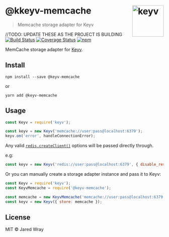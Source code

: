 # @kkeyv-memcache [<img width="100" align="right" src="https://rawgit.com/lukechilds/keyv/master/media/logo.svg" alt="keyv">](https://github.com/jaredwray/keyv-memcache)

> Memcache storage adapter for Keyv

//TODO: UPDATE THESE AS THE PROJECT IS BUILDING
[![Build Status](https://travis-ci.org/lukechilds/keyv-redis.svg?branch=master)](https://travis-ci.org/lukechilds/keyv-redis)
[![Coverage Status](https://coveralls.io/repos/github/lukechilds/keyv-redis/badge.svg?branch=master)](https://coveralls.io/github/lukechilds/keyv-redis?branch=master)
[![npm](https://img.shields.io/npm/v/@keyv/redis.svg)](https://www.npmjs.com/package/@keyv/redis)

MemCache storage adapter for [Keyv](https://github.com/lukechilds/keyv).

## Install

```shell
npm install --save @keyv-memcache
```
or 
```
yarn add @keyv-memcache
```

## Usage

```js
const Keyv = require('keyv');

const keyv = new Keyv('memcache://user:pass@localhost:6379');
keyv.on('error', handleConnectionError);
```

Any valid [`redis.createClient()`](https://github.com/NodeRedis/node_redis#rediscreateclient) options will be passed directly through.

e.g:

```js
const keyv = new Keyv('redis://user:pass@localhost:6379', { disable_resubscribing: true });
```

Or you can manually create a storage adapter instance and pass it to Keyv:

```js
const Keyv = require('keyv');
const KeyvMemcache = require('@keyv-memcache');

const memcache = new KeyvMemcache('memcache://user:pass@localhost:6379');
const keyv = new Keyv({ store: memcache });
```

## License

MIT © Jared Wray
